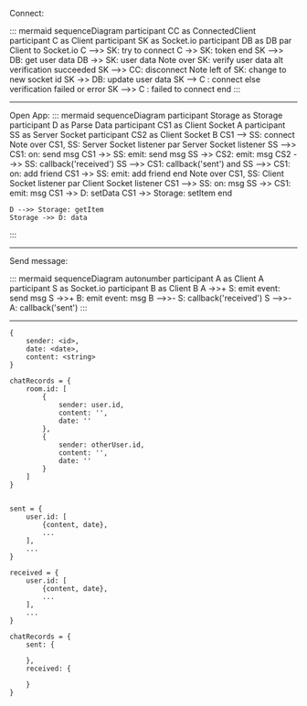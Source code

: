 Connect:

::: mermaid
sequenceDiagram
    participant CC as ConnectedClient
    participant C  as Client
    participant SK as Socket.io
    participant DB as DB
    par Client to Socket.io
        C -->> SK: try to connect
        C ->>  SK: token
    end
    SK -->> DB: get user data
    DB ->>  SK: user data
    Note over SK: verify user data
    alt verification succeeded
        SK -->> CC: disconnect
        Note left of SK: change to new socket id
        SK ->>  DB: update user data
        SK -->  C : connect
    else verification failed or error
        SK -->> C : failed to connect
    end
:::

---

Open App:
::: mermaid
    sequenceDiagram
    participant Storage as Storage
    participant D as Parse Data
    participant CS1 as Client Socket A
    participant SS as Server Socket
    participant CS2 as Client Socket B
    CS1 --> SS: connect
    Note over CS1, SS: Server Socket listener
    par Server Socket listener
        SS -->> CS1: on: send msg
        CS1 ->> SS: emit: send msg
        SS ->> CS2: emit: msg
        CS2 -->> SS: callback('received')
        SS -->> CS1: callback('sent')
    and
        SS -->> CS1: on: add friend
        CS1 ->> SS: emit: add friend
    end
    Note over CS1, SS: Client Socket listener
    par Client Socket listener
        CS1 -->> SS: on: msg
        SS ->> CS1: emit: msg
        CS1 ->> D: setData
        CS1 ->> Storage: setItem
    end
    
    D -->> Storage: getItem
    Storage ->> D: data
    

:::

---

Send message:

::: mermaid
sequenceDiagram
    autonumber
    participant A as Client A
    participant S as Socket.io
    participant B as Client B
    A ->>+  S: emit event: send msg
    S ->>+  B: emit event: msg
    B -->>- S: callback('received')
    S -->>- A: callback('sent')
:::

---


```
{
    sender: <id>,
    date: <date>,
    content: <string>
}
```

```
chatRecords = {
    room.id: [
        {
            sender: user.id,
            content: '',
            date: ''
        },
        {
            sender: otherUser.id,
            content: '',
            date: ''
        }
    ]
}


```

```
sent = {
    user.id: [
        {content, date},
        ...
    ],
    ...
}

received = {
    user.id: [
        {content, date},
        ...
    ],
    ...
}

chatRecords = {
    sent: {
        
    },
    received: {

    }
}
```